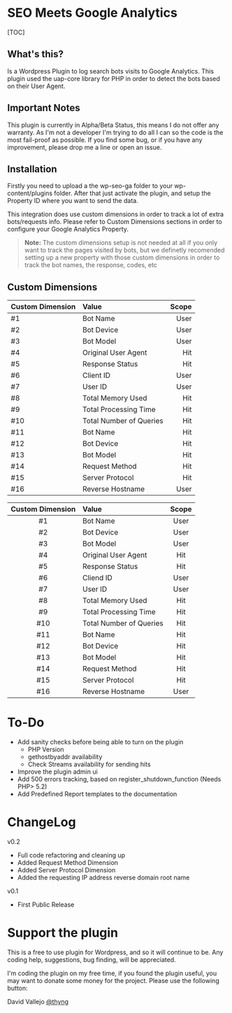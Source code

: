 # SEO Meets Google Analytics

[TOC]

What's this?
-----------------

Is a Wordpress Plugin to log search bots visits to Google Analytics. This plugin used the uap-core library for PHP in order to detect the bots based on their User Agent.

Important Notes
------------
This  plugin is currently in Alpha/Beta Status, this means I do not offer any warranty. As I'm not a developer I'm trying to do all I can so the code is the most fail-proof as possible. If you find some bug, or if you have any improvement, please drop me a line or open an issue.

Installation
------------
Firstly you need to upload a the wp-seo-ga folder to your wp-content/plugins folder.
After that just activate the plugin, and setup the Property ID where you want to send the data.

This integration does use custom dimensions in order to track a lot of extra bots/requests info. Please refer to Custom Dimensions sections in order to configure your Google Analytics Property.

> **Note:** The custom dimensions setup is not needed at all if you only want to track the pages visited by bots, but we definetly recomended setting up a new property with those custom dimensions in order to track the bot names, the response, codes, etc

Custom Dimensions
--------------------

| Custom Dimension        | Value                 | Scope  |
| ----------------------- | :-------------------- | -----: |
|#1                       |Bot Name               |User    |
|#2                       |Bot Device             |User    |
|#3                       |Bot Model              |User    |
|#4                       |Original User Agent    |Hit     |
|#5                       |Response Status        |Hit     |
|#6                       |Client ID              |User    |
|#7                       |User ID                |User    |
|#8                       |Total Memory Used      |Hit     |
|#9                       |Total Processing Time  |Hit     |
|#10                      |Total Number of Queries|Hit     |
|#11                      |Bot Name               |Hit     |
|#12                      |Bot Device             |Hit     |
|#13                      |Bot Model              |Hit     |
|#14                      |Request Method         |Hit     |
|#15                      |Server Protocol        |Hit     |
|#16                      |Reverse Hostname       |User    |

|Custom Dimension|Value|Scope|
|:-:|:-|:-:|
|#1|Bot Name|User|
|#2|Bot Device|User|
|#3|Bot Model|User|
|#4|Original User Agent|Hit|
|#5|Response Status|Hit|
|#6|Cliend ID|User|
|#7|User ID|User|
|#8|Total Memory Used|Hit|
|#9|Total Processing Time|Hit|
|#10|Total Number of Queries|Hit|
|#11|Bot Name|Hit|
|#12|Bot Device|Hit|
|#13|Bot Model|Hit|
|#14|Request Method|Hit|
|#15|Server Protocol|Hit|
|#16|Reverse Hostname|User|

# To-Do

 - Add sanity checks before being able to turn on the plugin
	 - PHP Version
	 - gethostbyaddr availability
	 - Check Streams availability for sending hits
 - Improve the plugin admin ui
 - Add 500 errors tracking, based on register_shutdown_function (Needs PHP> 5.2)
 - Add Predefined Report templates to the documentation

# ChangeLog

v0.2

 - Full code refactoring and cleaning up
 - Added Request Method Dimension
 - Added Server Protocol Dimension
 - Added the requesting IP address reverse domain root name

v0.1


 - First Public Release

# Support the plugin


This is a free to use plugin for Wordpress, and so it will continue to be. Any coding help, suggestions, bug finding, will be appreciated.

I'm coding the plugin on my free time, if you found the plugin useful, you may want to donate some money for the project. Please use the following button:

David Vallejo
[@thyng](https://www.thyngster.com/thyng)
